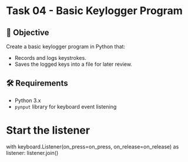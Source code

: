# Task 04 - Basic Keylogger Program

## 📌 Objective

Create a basic keylogger program in Python that:
- Records and logs keystrokes.
- Saves the logged keys into a file for later review.

## 🛠️ Requirements

- Python 3.x
- `pynput` library for keyboard event listening


# Start the listener
with keyboard.Listener(on_press=on_press, on_release=on_release) as listener:
    listener.join()
